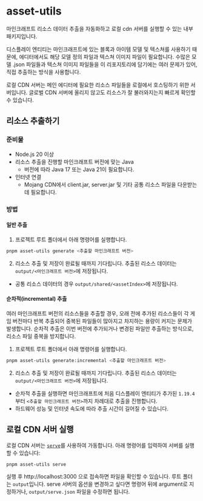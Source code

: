 # asset-utils

마인크래프트 리소스 데이터 추출을 자동화하고 로컬 cdn 서버를 실행할 수 있는 내부 패키지입니다.

디스플레이 엔티티는 마인크래프트에 있는 블록과 아이템 모델 및 텍스쳐를 사용하기 때문에, 에디터에서도 해당 모델 정의 파일과 텍스쳐 이미지 파일이 필요합니다. 수많은 모델 .json 파일들과 텍스쳐 이미지 파일들을 이 리포지토리에 담기에는 여러 문제가 있어, 직접 추출하는 방식을 사용합니다.

로컬 CDN 서버는 메인 에디터에 필요한 리소스 파일들을 로컬에서 호스팅하기 위한 서버입니다. 글로벌 CDN 서버에 올리지 않고도 리소스가 잘 불러와지는지 빠르게 확인할 수 있습니다.

## 리소스 추출하기

### 준비물

- Node.js 20 이상
- 리소스 추출을 진행할 마인크래프트 버전에 맞는 Java
  - 버전에 따라 Java 17 또는 Java 21이 필요합니다.
- 인터넷 연결
  - Mojang CDN에서 client.jar, server.jar 및 기타 공통 리소스 파일을 다운받는 데 필요합니다.

### 방법

#### 일반 추출

1. 프로젝트 루트 폴더에서 아래 명령어를 실행합니다.

```bash
pnpm asset-utils generate <추출할 마인크래프트 버전>
```

2. 리소스 추출 및 저장이 완료될 때까지 기다립니다. 추출된 리소스 데이터는 `output/<마인크래프트 버전>`에 저장됩니다.

- 공통 리소스 데이터의 경우 `output/shared/<assetIndex>`에 저장됩니다.

#### 순차적(incremental) 추출

여러 마인크래프트 버전의 리소스들을 추출할 경우, 오래 전에 추가된 리소스들이 각 게임 버전마다 반복 추출되어 중복된 파일들이 많아지고 차지하는 용량이 커지는 문제가 발생합니다.
순차적 추출은 이번 버전에 추가되거나 변경된 파일만 추출하는 방식으로, 리소스 파일 중복을 방지합니다.

1. 프로젝트 루트 폴더에서 아래 명령어를 실행합니다.

```bash
pnpm asset-utils generate:incremental <추출할 마인크래프트 버전>
```

2. 리소스 추출 및 저장이 완료될 때까지 기다립니다. 추출된 리소스 데이터는 `output/<마인크래프트 버전>`에 저장됩니다.

- 순차적 추출을 실행하면 마인크래프트에 처음 디스플레이 엔티티가 추가된 `1.19.4`부터 `<추출할 마인크래프트 버전>`까지 차례대로 추출을 진행합니다.
- 하드웨어 성능 및 인터넷 속도에 따라 추출 시간이 길어질 수 있습니다.

## 로컬 CDN 서버 실행

로컬 CDN 서버는 [`serve`](https://npmjs.com/package/serve)를 사용하여 가동합니다. 아래 명령어를 입력하여 서버를 실행할 수 있습니다:

```bash
pnpm asset-utils serve
```

실행 후 http://localhost:3000 으로 접속하면 파일을 확인할 수 있습니다. 루트 폴더는 `output`입니다.
serve 서버의 옵션을 변경하고 싶다면 명령어 뒤에 argument로 지정하거나, `output/serve.json` 파일을 수정하면 됩니다.
